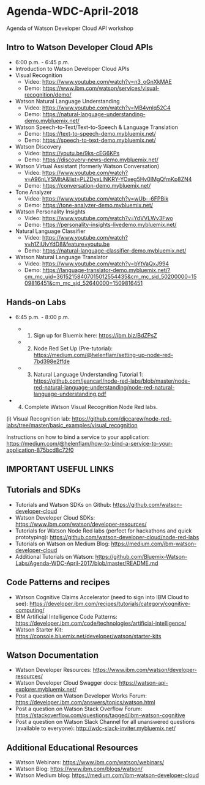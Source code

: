 
# Agenda-WDC-April-2018

Agenda of Watson Developer Cloud API workshop
  
## Intro to Watson Developer Cloud APIs 

* 6:00 p.m. - 6:45 p.m. 
 * Introduction to Watson Developer Cloud APIs 
* Visual Recognition
  * Video: https://www.youtube.com/watch?v=n3_oGnXkMAE
  * Demo: https://www.ibm.com/watson/services/visual-recognition/demo/
* Watson Natural Language Understanding
  * Video: https://www.youtube.com/watch?v=MB4ynlq52C4
  * Demo: https://natural-language-understanding-demo.mybluemix.net/ 
* Watson Speech-to-Text/Text-to-Speech & Language Translation 
  * Demo: https://text-to-speech-demo.mybluemix.net/
  * Demo: https://speech-to-text-demo.mybluemix.net/
* Watson Discovery
  * Video: https://youtu.be/9ks-cEG6KPs
  * Demo: https://discovery-news-demo.mybluemix.net/
* Watson Virtual Assistant (formerly Watson Conversation) 
  * Video: https://www.youtube.com/watch?v=A96nLYSMltA&list=PLZDyxLlNKRY-YOxeg5Hv0IMgQfmKp8ZN4
  * Demo: https://conversation-demo.mybluemix.net/
* Tone Analyzer 
  * Video: https://www.youtube.com/watch?v=wUb--6FPBik
  * Demo: https://tone-analyzer-demo.mybluemix.net/
* Watson Personality Insights
  * Video: https://www.youtube.com/watch?v=YdVVLWv3Fwo
  * Demo: https://personality-insights-livedemo.mybluemix.net/
* Natural Language Classifier
  * Video: https://www.youtube.com/watch?v=h1ZiUIvYdD8&feature=youtu.be
  * Demo: https://natural-language-classifier-demo.mybluemix.net/
* Watson Natural Language Translator 
  * Video: https://www.youtube.com/watch?v=bYtVaQxJ994 
  * Demo: https://language-translator-demo.mybluemix.net/?cm_mc_uid=36152158407015012554435&cm_mc_sid_50200000=1509816451&cm_mc_sid_52640000=1509816451

## Hands-on Labs

* 6:45 p.m. - 8:00 p.m. 
  * 1. Sign up for Bluemix here: https://ibm.biz/BdZPsZ
  * 2. Node Red Set Up (Pre-tutorial): https://medium.com/@helenflam/setting-up-node-red-7bd398e2ffde
  * 3. Natural Language Understanding Tutorial 1: https://github.com/jeancarl/node-red-labs/blob/master/node-red-natural-language-understanding/node-red-natural-language-understanding.pdf
  
* 4. Complete  Watson Visual Recognition Node Red labs. 

(i) Visual Recognition lab: https://github.com/djccarew/node-red-labs/tree/master/basic_examples/visual_recognition

Instructions on how to bind a service to your application: https://medium.com/@helenflam/how-to-bind-a-service-to-your-application-875bcd8c72f0

## IMPORTANT USEFUL LINKS 

## Tutorials and SDKs
* Tutorials and Watson SDKs on Github: https://github.com/watson-developer-cloud
* Watson Developer Cloud SDKs: https://www.ibm.com/watson/developer-resources/
* Tutorials for Watson Node Red labs (perfect for hackathons and quick prototyping): https://github.com/watson-developer-cloud/node-red-labs
* Tutorials on Watson on Medium Blog: https://medium.com/ibm-watson-developer-cloud
* Additional Tutorials on Watson: https://github.com/Bluemix-Watson-Labs/Agenda-WDC-April-2017/blob/master/README.md

## Code Patterns and recipes

* Watson Cognitive Claims Accelerator (need to sign into IBM Cloud to see): https://developer.ibm.com/recipes/tutorials/category/cognitive-computing/
* IBM Artificial Intelligence Code Patterns: https://developer.ibm.com/code/technologies/artificial-intelligence/
* Watson Starter Kit: https://console.bluemix.net/developer/watson/starter-kits

## Watson Documentation 

* Watson Developer Resources: https://www.ibm.com/watson/developer-resources/
* Watson Developer Cloud Swagger docs: https://watson-api-explorer.mybluemix.net/
* Post a question on Watson Developer Works Forum: https://developer.ibm.com/answers/topics/watson.html
* Post a question on Watson Stack Overflow Forum: https://stackoverflow.com/questions/tagged/ibm-watson-cognitive
* Post a question on Watson Slack Channel for all unanswered questions (available to everyone): http://wdc-slack-inviter.mybluemix.net/

## Additional Educational Resources 

* Watson Webinars: https://www.ibm.com/watson/webinars/
* Watson Blog: https://www.ibm.com/blogs/watson/
* Watson Medium blog:  https://medium.com/ibm-watson-developer-cloud



